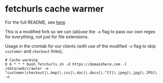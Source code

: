 # fetchurls cache warmer

For the full README, see [here](https://github.com/adamdehaven/fetchurls).

This is a modified fork so we can (ab)use the `-e` flag to pass our own regex for everything, not just for file extensions.

Usage in the crontab for our clients (with use of the modified `-e` flag to skip `customer` and `checkout` links); 

```
# Cache warming
0 6 * * * bash fetchurls.sh -d https://domainhere.com -l /data/web/crawler -e "customer|checkout|\.bmp|\.css|\.doc|\.docx|\.^Cf|\.jpeg|\.jpg|\.JPG|\.js|\.map|\.pdf|\.PDF|\.png|\.ppt|\.pptx|\.svg|\.ts|\.txt|\.xls|\.xlsx|\.xml" -n
````
